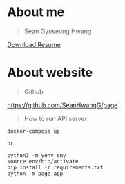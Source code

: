# About me

> Sean Gyuseung Hwang

[Download Resume](resume.pdf)

# About website

> Github

https://github.com/SeanHwangG/page

> How to run API server

```
docker-compose up

or

python3 -m venv env
source env/bin/activate
pip install -r requirements.txt
python -m page.app
```
